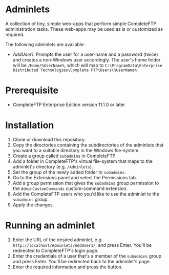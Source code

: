 # Adminlets
A collection of tiny, simple web-apps that perform simple CompleteFTP administration tasks.  These web-apps may be used as is or customized as required.

The following adminlets are available:
* *AddUser1*: Prompts the user for a user-name and a password (twice) and creates a non-Windows user accordingly.  The user's home folder will be `/Home/%UserName%`, which will map to `C:\ProgramData\Enterprise Distributed Technologies\Complete FTP\Users\%UserName%`

# Prerequisite
* CompleteFTP Enterprise Edition version 11.1.0 or later

# Installation
1. Clone or download this repository.
1. Copy the directories containing the subdirectories of the adminlets that you want to a suitable directory in the Windows file-system.
1. Create a group called `subadmins` in CompleteFTP.
1. Add a folder in CompleteFTP's virtual file-system that maps to the adminlet's directory (e.g. `/Adminlets`).
1. Set the group of the newly added folder to `subadmins`.
1. Go to the Extensions panel and select the Permissions tab.
1. Add a group permission that gives the `subadmins` group permission to the `AdminCustomCommands` custom-command extension.
1. Add the CompleteFTP users who you'd like to use the adminlet to the `subadmins` group.
1. Apply the changes.

# Running an adminlet
1. Enter the URL of the desired adminlet, e.g. `http://localhost/Adminlets/AddUser1/`, and press Enter.  You'll be redirected to CompleteFTP's login page.
1. Enter the credentials of a user that's a member of the `subadmins` group and press Enter.  You'll be redirected back to the adminlet's page.
1. Enter the required information and press the button.
